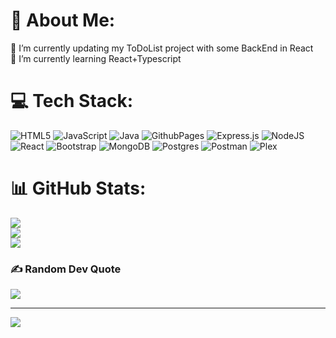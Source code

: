 # 💫 About Me:
🔭 I’m currently updating my ToDoList project with some BackEnd in React<br>🌱 I’m currently learning React+Typescript<br>


# 💻 Tech Stack:
![HTML5](https://img.shields.io/badge/html5-%23E34F26.svg?style=plastic&logo=html5&logoColor=white) ![JavaScript](https://img.shields.io/badge/javascript-%23323330.svg?style=plastic&logo=javascript&logoColor=%23F7DF1E) ![Java](https://img.shields.io/badge/java-%23ED8B00.svg?style=plastic&logo=openjdk&logoColor=white) ![GithubPages](https://img.shields.io/badge/github%20pages-121013?style=plastic&logo=github&logoColor=white) ![Express.js](https://img.shields.io/badge/express.js-%23404d59.svg?style=plastic&logo=express&logoColor=%2361DAFB) ![NodeJS](https://img.shields.io/badge/node.js-6DA55F?style=plastic&logo=node.js&logoColor=white) ![React](https://img.shields.io/badge/react-%2320232a.svg?style=plastic&logo=react&logoColor=%2361DAFB) ![Bootstrap](https://img.shields.io/badge/bootstrap-%238511FA.svg?style=plastic&logo=bootstrap&logoColor=white) ![MongoDB](https://img.shields.io/badge/MongoDB-%234ea94b.svg?style=plastic&logo=mongodb&logoColor=white) ![Postgres](https://img.shields.io/badge/postgres-%23316192.svg?style=plastic&logo=postgresql&logoColor=white) ![Postman](https://img.shields.io/badge/Postman-FF6C37?style=plastic&logo=postman&logoColor=white) ![Plex](https://img.shields.io/badge/plex-%23E5A00D.svg?style=plastic&logo=plex&logoColor=white)
# 📊 GitHub Stats:
![](https://github-readme-stats.vercel.app/api?username=FrostyFreet&theme=dracula&hide_border=false&include_all_commits=true&count_private=true)<br/>
![](https://github-readme-streak-stats.herokuapp.com/?user=FrostyFreet&theme=dracula&hide_border=false)<br/>
![](https://github-readme-stats.vercel.app/api/top-langs/?username=FrostyFreet&theme=dracula&hide_border=false&include_all_commits=true&count_private=true&layout=compact)

### ✍️ Random Dev Quote
![](https://quotes-github-readme.vercel.app/api?type=vetical&theme=light)

---
[![](https://visitcount.itsvg.in/api?id=FrostyFreet&icon=0&color=0)](https://visitcount.itsvg.in)

